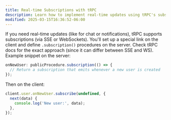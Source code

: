 ```yaml
---
title: Real-time Subscriptions with tRPC
description: Learn how to implement real-time updates using tRPC's subscription capabilities with Server-Sent Events or WebSockets.
modified: 2025-03-15T16:36:52-06:00
---
```


If you need real-time updates (like for chat or notifications), tRPC supports subscriptions (via SSE or WebSockets). You'll set up a special link on the client and define `.subscription()` procedures on the server. Check tRPC docs for the exact approach (since it can differ between SSE and WS). Example snippet on the server:

```ts
onNewUser: publicProcedure.subscription(() => {
  // Return a subscription that emits whenever a new user is created
});
```

Then on the client:

```ts
client.user.onNewUser.subscribe(undefined, {
  next(data) {
    console.log('New user:', data);
  },
});
```
